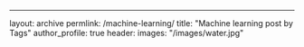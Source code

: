 ---
layout: archive
permlink: /machine-learning/
title: "Machine learning post by Tags"
author_profile: true
header:
    images: "/images/water.jpg"
